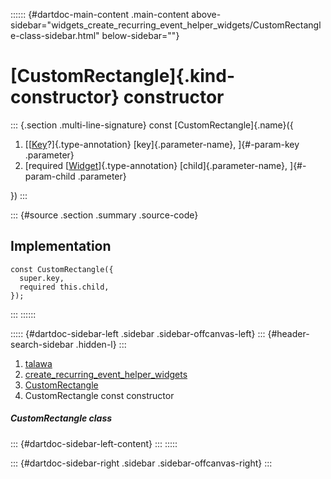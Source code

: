:::::: {#dartdoc-main-content .main-content above-sidebar="widgets_create_recurring_event_helper_widgets/CustomRectangle-class-sidebar.html" below-sidebar=""}
<div>

# [CustomRectangle]{.kind-constructor} constructor

</div>

::: {.section .multi-line-signature}
const [CustomRectangle]{.name}({

1.  [[[Key](https://api.flutter.dev/flutter/foundation/Key-class.html)?]{.type-annotation}
    [key]{.parameter-name}, ]{#-param-key .parameter}
2.  [required
    [[Widget](https://api.flutter.dev/flutter/widgets/Widget-class.html)]{.type-annotation}
    [child]{.parameter-name}, ]{#-param-child .parameter}

})
:::

::: {#source .section .summary .source-code}
## Implementation

``` language-dart
const CustomRectangle({
  super.key,
  required this.child,
});
```
:::
::::::

::::: {#dartdoc-sidebar-left .sidebar .sidebar-offcanvas-left}
::: {#header-search-sidebar .hidden-l}
:::

1.  [talawa](../../index.html)
2.  [create_recurring_event_helper_widgets](../../widgets_create_recurring_event_helper_widgets/)
3.  [CustomRectangle](../../widgets_create_recurring_event_helper_widgets/CustomRectangle-class.html)
4.  CustomRectangle const constructor

##### CustomRectangle class

::: {#dartdoc-sidebar-left-content}
:::
:::::

::: {#dartdoc-sidebar-right .sidebar .sidebar-offcanvas-right}
:::
